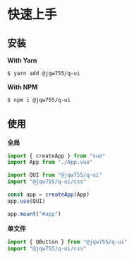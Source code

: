 # 快速上手

## 安装

**With Yarn**

```bash
$ yarn add @jqw755/q-ui
```

**With NPM**

```bash
$ npm i @jqw755/q-ui
```

## 使用

**全局**

```ts
import { createApp } from "vue"
import App from "./App.vue"

import QUI from "@jqw755/q-ui"
import "@jqw755/q-ui/css"

const app = createApp(App)
app.use(QUI)

app.mount("#app")
```

**单文件**

```ts
import { QButton } from "@jqw755/q-ui"
import "@jqw755/q-ui/css"
```

